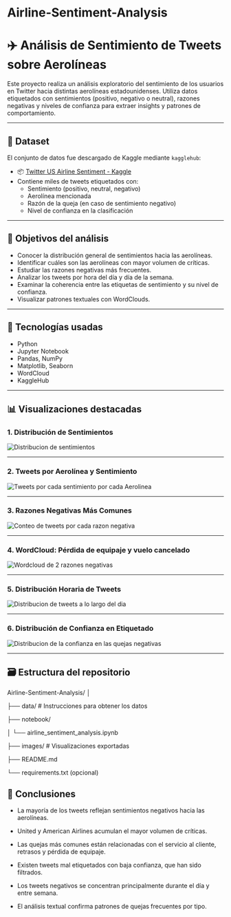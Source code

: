 # Airline-Sentiment-Analysis
# ✈️ Análisis de Sentimiento de Tweets sobre Aerolíneas

Este proyecto realiza un análisis exploratorio del sentimiento de los usuarios en Twitter hacia distintas aerolíneas estadounidenses. Utiliza datos etiquetados con sentimientos (positivo, negativo o neutral), razones negativas y niveles de confianza para extraer insights y patrones de comportamiento.

---

## 📁 Dataset

El conjunto de datos fue descargado de Kaggle mediante `kagglehub`:

- 📦 [Twitter US Airline Sentiment - Kaggle](https://www.kaggle.com/datasets/crowdflower/twitter-airline-sentiment)
- Contiene miles de tweets etiquetados con:
  - Sentimiento (positivo, neutral, negativo)
  - Aerolínea mencionada
  - Razón de la queja (en caso de sentimiento negativo)
  - Nivel de confianza en la clasificación

---

## 🎯 Objetivos del análisis

- Conocer la distribución general de sentimientos hacia las aerolíneas.
- Identificar cuáles son las aerolíneas con mayor volumen de críticas.
- Estudiar las razones negativas más frecuentes.
- Analizar los tweets por hora del día y día de la semana.
- Examinar la coherencia entre las etiquetas de sentimiento y su nivel de confianza.
- Visualizar patrones textuales con WordClouds.

---

## 🧪 Tecnologías usadas

- Python
- Jupyter Notebook
- Pandas, NumPy
- Matplotlib, Seaborn
- WordCloud
- KaggleHub

---

## 📊 Visualizaciones destacadas

### 1. Distribución de Sentimientos

![Distribucion de sentimientos](https://github.com/user-attachments/assets/6415df27-2be9-4321-9138-63694a346fce)

---

### 2. Tweets por Aerolínea y Sentimiento

![Tweets por cada sentimiento por cada Aerolinea](https://github.com/user-attachments/assets/cc415eac-665a-4dc1-97bf-f369c27e9b59)

---

### 3. Razones Negativas Más Comunes

![Conteo de tweets por cada razon negativa](https://github.com/user-attachments/assets/9032f915-a584-43d5-9529-dcc2eb797a12)

---

### 4. WordCloud: Pérdida de equipaje y vuelo cancelado

![Wordcloud de 2 razones negativas](https://github.com/user-attachments/assets/d566ef59-49c3-4ca7-a9b5-3a10dfd0c9d3)

---

### 5. Distribución Horaria de Tweets

![Distribucion de tweets a lo largo del dia](https://github.com/user-attachments/assets/8108aad2-6f9e-4019-8c9d-5c6d32cf964c)

---

### 6. Distribución de Confianza en Etiquetado

![Distribucion de la confianza en las quejas negativas](https://github.com/user-attachments/assets/0ec1a9b0-aa1f-420e-878b-4c839e600799)

---

## 🗃 Estructura del repositorio

Airline-Sentiment-Analysis/
│

├── data/ # Instrucciones para obtener los datos

├── notebook/

│ └── airline_sentiment_analysis.ipynb

├── images/ # Visualizaciones exportadas

├── README.md

└── requirements.txt (opcional)


## 📌 Conclusiones
- La mayoría de los tweets reflejan sentimientos negativos hacia las aerolíneas.

- United y American Airlines acumulan el mayor volumen de críticas.

- Las quejas más comunes están relacionadas con el servicio al cliente, retrasos y pérdida de equipaje.

- Existen tweets mal etiquetados con baja confianza, que han sido filtrados.

- Los tweets negativos se concentran principalmente durante el día y entre semana.

- El análisis textual confirma patrones de quejas frecuentes por tipo.
